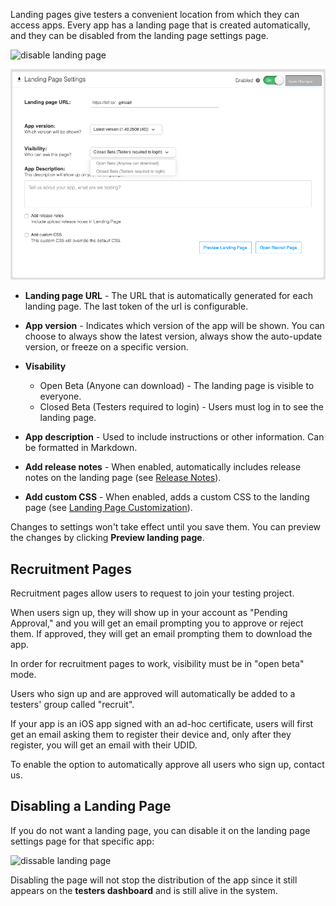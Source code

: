 
Landing pages give testers a convenient location from which they can access apps. Every app has a landing page that is created automatically, and they can be disabled from the landing page settings page.

![disable landing page](/img/landing-pages-on-off.png)

![landing page settings](/img/app_distribution/landing_pages/landing-page-fields.png)

* **Landing page URL** - The URL that is automatically generated for each landing page. The last token of the url is configurable.

* **App version** - Indicates which version of the app will be shown. You can choose to always show the latest version, always show the auto-update version, or freeze on a specific version.

* **Visability**  
  * Open Beta (Anyone can download) - The landing page is visible to everyone.
  * Closed Beta (Testers required to login) - Users must log in to see the landing page.

* **App description** - Used to include instructions or other information. Can be formatted in Markdown.

* **Add release notes** - When enabled, automatically includes release notes on the landing page (see [Release Notes](https://docs.testfairy.com/App_Distribution/Release_Notes.html)).

* **Add custom CSS** - When enabled, adds a custom CSS to the landing page (see [Landing Page Customization](https://docs.testfairy.com/FAQ/Landing_Page_Customization.html)).

Changes to settings won't take effect until you save them. You can preview the changes by clicking **Preview landing page**.

## Recruitment Pages

Recruitment pages allow users to request to join your testing project.

When users sign up, they will show up in your account as "Pending Approval," and you will get an email prompting you to approve or reject them. If approved, they will get an email prompting them to download the app.

In order for recruitment pages to work, visibility must be in "open beta" mode.

Users who sign up and are approved will automatically be added to a testers' group called "recruit".

If your app is an iOS app signed with an ad-hoc certificate, users will first get an email asking them to register their device and, only after they register, you will get an email with their UDID.

To enable the option to automatically approve all users who sign up, contact us.

## Disabling a Landing Page

If you do not want a landing page, you can disable it on the landing page settings page for that specific app:

![dissable landing page](/img/landing-pages-on-off.png)

Disabling the page will not stop the distribution of the app since it still appears on the **testers dashboard** and is still alive in the system.

